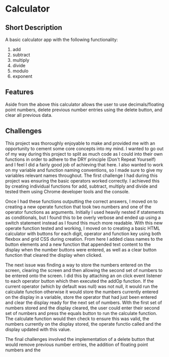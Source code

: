 # Calculator

## Short Description

A basic calculator app with the following functionality:

1. add
2. subtract
3. multiply
4. divide
5. modulo
6. exponent

## Features

Aside from the above this calculator allows the user to use decimals/floating point numbers, delete previous number entries using the delete button, and clear all previous data.

## Challenges

This project was thoroughly enjoyable to make and provided me with an opportunity to cement some core concepts into my mind. I wanted to go out of my way during this project to split as much code as I could into their own functions in order to adhere to the DRY principle (Don't Repeat Yourself) and I feel I did a fairly good job of achieving that here. I also wanted to work on my variable and function naming conventions, so I made sure to give my variables relevant names throughout. The first challenge I had during this project was ensuring the basic operators worked correctly. I achieved this by creating individual functions for add, subtract, multiply and divide and tested them using Chrome developer tools and the console.

Once I had these functions outputting the correct answers, I moved on to creating a new operate function that took two numbers and one of the operator functions as arguments. Initially I used heavily nested if statements as conditionals, but I found this to be overly verbose and ended up using a switch statement instead as I found this much more readable. With this new operate function tested and working, I moved on to creating a basic HTML calculator with buttons for each digit, operator and function key using both flexbox and grid CSS during creation. From here I added class names to the button elements and a new function that appended text content to the display when the number buttons were entered, as well as a clear button function that cleared the display when clicked.

The next issue was finding a way to store the numbers entered on the screen, clearing the screen and then allowing the second set of numbers to be entered onto the screen. I did this by attaching an on click event listener to each operator button which then executed the addOp function. If the current operator (which by default was null) was not null, it would run the calculate function otherwise it would store the numbers currently entered on the display in a variable, store the operator that had just been entered and clear the display ready for the next set of numbers. With the first set of numbers stored and the display cleared, the user could enter their second set of numbers and press the equals button to run the calculate function. The calculate function would then check to ensure this was valid, the numbers currently on the display stored, the operate functio called and the display updated with this value.

The final challenges involved the implementation of a delete button that would remove previous number entries, the addition of floating point numbers and the

